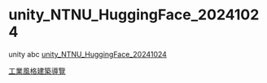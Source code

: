 # unity_NTNU_HuggingFace_20241024
 unity abc
[unity_NTNU_HuggingFace_20241024](https://drive.google.com/drive/folders/1KkeYCaNuQR7fTntAEHXttBVlVjlYb-Fl?usp=drive_link)

[工業風格建築導覽](https://youtu.be/2FxW2lAkWgA?si=xt1a-1WaXnt9B5q4)
